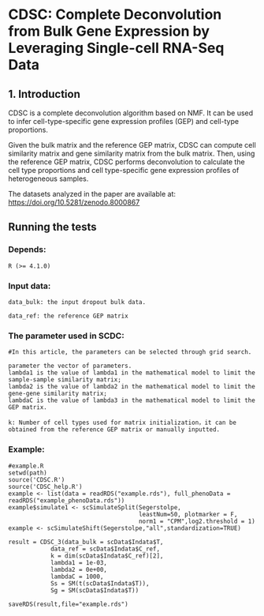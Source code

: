 # CDSC: Complete Deconvolution from Bulk Gene Expression by Leveraging Single-cell RNA-Seq Data

## 1. Introduction

CDSC is a complete deconvolution algorithm based on NMF. It can be used to infer cell-type-specific gene expression profiles (GEP) and cell-type proportions.

Given the bulk matrix and the reference GEP matrix, CDSC can compute cell similarity matrix and gene similarity matrix from the bulk matrix. Then, using the reference GEP matrix, CDSC performs deconvolution to calculate the cell type proportions and cell type-specific gene expression profiles of heterogeneous samples.

The datasets analyzed in the paper are available at: https://doi.org/10.5281/zenodo.8000867

## Running the tests

### Depends:
    R (>= 4.1.0) 
### Input data:
    data_bulk: the input dropout bulk data.

    data_ref: the reference GEP matrix
### The parameter used in SCDC:

    #In this article, the parameters can be selected through grid search.
    
    parameter the vector of parameters. 
    lambda1 is the value of lambda1 in the mathematical model to limit the sample-sample similarity matrix;
    lambda2 is the value of lambda2 in the mathematical model to limit the gene-gene similarity matrix;
    lambdaC is the value of lambda3 in the mathematical model to limit the GEP matrix.
    
    k: Number of cell types used for matrix initialization，it can be obtained from the reference GEP matrix or manually inputted.
    
### Example:
    #example.R
    setwd(path)
    source('CDSC.R')
    source('CDSC_help.R')
    example <- list(data = readRDS("example.rds"), full_phenoData = readRDS("example_phenoData.rds"))
    example$simulate1 <- scSimulateSplit(Segerstolpe,
                                         leastNum=50, plotmarker = F,
                                         norm1 = "CPM",log2.threshold = 1)
    example <- scSimulateShift(Segerstolpe,"all",standardization=TRUE)
    
    result = CDSC_3(data_bulk = scData$Indata$T, 
                data_ref = scData$Indata$C_ref, 
                k = dim(scData$Indata$C_ref)[2], 
                lambda1 = 1e-03, 
                lambda2 = 0e+00,
                lambdaC = 1000,
                Ss = SM(t(scData$Indata$T)),
                Sg = SM(scData$Indata$T))
                
    saveRDS(result,file="example.rds")                 
